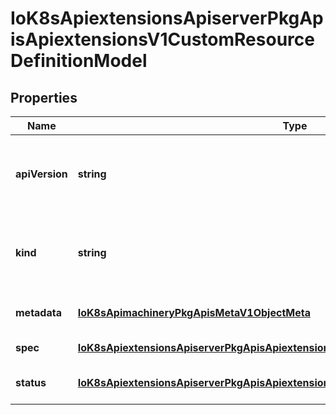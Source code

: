 # IoK8sApiextensionsApiserverPkgApisApiextensionsV1CustomResourceDefinitionModel

## Properties

Name | Type | Description | Notes
------------ | ------------- | ------------- | -------------
**apiVersion** | **string** | APIVersion defines the versioned schema of this representation of an object. Servers should convert recognized schemas to the latest internal value, and may reject unrecognized values. More info: https://git.k8s.io/community/contributors/devel/sig-architecture/api-conventions.md#resources | [optional] [default to undefined]
**kind** | **string** | Kind is a string value representing the REST resource this object represents. Servers may infer this from the endpoint the client submits requests to. Cannot be updated. In CamelCase. More info: https://git.k8s.io/community/contributors/devel/sig-architecture/api-conventions.md#types-kinds | [optional] [default to undefined]
**metadata** | [**IoK8sApimachineryPkgApisMetaV1ObjectMeta**](IoK8sApimachineryPkgApisMetaV1ObjectMeta.md) |  | [optional] [default to undefined]
**spec** | [**IoK8sApiextensionsApiserverPkgApisApiextensionsV1CustomResourceDefinitionSpec**](IoK8sApiextensionsApiserverPkgApisApiextensionsV1CustomResourceDefinitionSpec.md) |  | [default to undefined]
**status** | [**IoK8sApiextensionsApiserverPkgApisApiextensionsV1CustomResourceDefinitionStatus**](IoK8sApiextensionsApiserverPkgApisApiextensionsV1CustomResourceDefinitionStatus.md) |  | [optional] [default to undefined]


